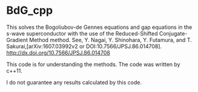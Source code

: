 # BdG_cpp
This solves the Bogoliubov-de Gennes equations and gap equations in the s-wave superconductor with the use of the Reduced-Shifted Conjugate-Gradient Method method. See, Y. Nagai, Y. Shinohara, Y. Futamura, and T. Sakurai,[arXiv:1607.03992v2 or DOI:10.7566/JPSJ.86.014708]. http://dx.doi.org/10.7566/JPSJ.86.014708  

This code is for understanding the methods. 
The code was written by c++11.

I do not guarantee any results calculated by this code. 
